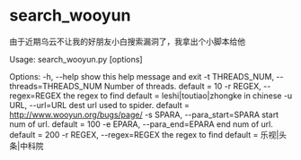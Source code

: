 # search_wooyun

由于近期乌云不让我的好朋友小白搜索漏洞了，我拿出个小脚本给他

Usage: search_wooyun.py [options] 


Options:
  -h, --help            show this help message and exit
  -t THREADS_NUM, --threads=THREADS_NUM
                        Number of threads. default = 10
  -r REGEX, --regex=REGEX
                        the regex to find default = leshi|toutiao|zhongke in
                        chinese
  -u URL, --url=URL     dest url used to spider. default =
                        http://www.wooyun.org/bugs/page/
  -s SPARA, --para_start=SPARA
                        start num of url. default = 100
  -e EPARA, --para_end=EPARA
                        end num of url. default = 200
  -r REGEX, --regex=REGEX  the regex to find default = 乐视|头条|中科院
